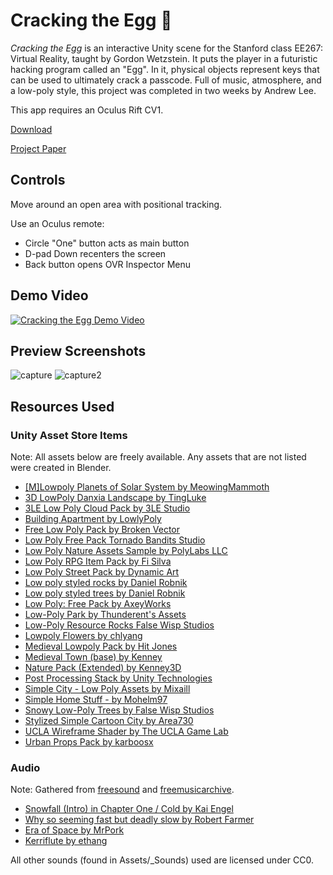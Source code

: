 # Cracking the Egg 🥚
_Cracking the Egg_ is an interactive Unity scene for the Stanford class EE267: Virtual Reality, taught by Gordon Wetzstein. It puts the player in a futuristic hacking program called an "Egg". In it, physical objects represent keys that can be used to ultimately crack a passcode. Full of music, atmosphere, and a low-poly style, this project was completed in two weeks by Andrew Lee.

This app requires an Oculus Rift CV1.

[Download](https://github.com/andrewsoohwanlee/Cracking-the-Egg/releases/tag/v1.0)

[Project Paper](https://github.com/andrewsoohwanlee/Cracking-the-Egg/raw/master/Project%20Paper/Clipping-based%20Virtual%20Environment%20by%20Andrew%20Lee%20(2017).pdf)

## Controls
Move around an open area with positional tracking.

Use an Oculus remote:

- Circle "One" button acts as main button
- D-pad Down recenters the screen
- Back button opens OVR Inspector Menu

## Demo Video
[![Cracking the Egg Demo Video](https://img.youtube.com/vi/NTvUeSlu8Xo/0.jpg)](https://www.youtube.com/watch?v=NTvUeSlu8Xo)

## Preview Screenshots
![capture](https://cloud.githubusercontent.com/assets/10323195/26778871/fa5637ee-4997-11e7-8143-76b108a01e4b.PNG)
![capture2](https://cloud.githubusercontent.com/assets/10323195/26778873/fb9ee560-4997-11e7-89fe-c8a8e81f12de.PNG)

## Resources Used
### Unity Asset Store Items

Note: All assets below are freely available. Any assets that are not listed were created in Blender.

- [[M]Lowpoly Planets of Solar System by MeowingMammoth](https://www.assetstore.unity3d.com/en/#!/content/83818)
- [3D LowPoly Danxia Landscape by TingLuke](https://www.assetstore.unity3d.com/en/#!/content/74333)
- [3LE Low Poly Cloud Pack by 3LE Studio](https://www.assetstore.unity3d.com/en/#!/content/65911)
- [Building Apartment by LowlyPoly](https://www.assetstore.unity3d.com/en/#!/content/80004)
- [Free Low Poly Pack by Broken Vector](https://www.assetstore.unity3d.com/en/#!/content/65375)
- [Low Poly Free Pack Tornado Bandits Studio](https://www.assetstore.unity3d.com/en/#!/content/63714)
- [Low Poly Nature Assets Sample by PolyLabs LLC](https://www.assetstore.unity3d.com/en/#!/content/67201)
- [Low Poly RPG Item Pack by Fi Silva](https://www.assetstore.unity3d.com/en/#!/content/76088)
- [Low Poly Street Pack by Dynamic Art](https://www.assetstore.unity3d.com/en/#!/content/67475)
- [Low poly styled rocks by Daniel Robnik](https://www.assetstore.unity3d.com/en/#!/content/43486)
- [Low poly styled trees by Daniel Robnik](https://www.assetstore.unity3d.com/en/#!/content/43103)
- [Low Poly: Free Pack by AxeyWorks](https://www.assetstore.unity3d.com/en/#!/content/58821)
- [Low-Poly Park by Thunderent's Assets](https://www.assetstore.unity3d.com/en/#!/content/61922)
- [Low-Poly Resource Rocks False Wisp Studios](https://www.assetstore.unity3d.com/en/#!/content/76150)
- [Lowpoly Flowers by chlyang](https://www.assetstore.unity3d.com/en/#!/content/47083)
- [Medieval Lowpoly Pack by Hit Jones](https://www.assetstore.unity3d.com/en/#!/content/24857)
- [Medieval Town (base) by Kenney](https://www.assetstore.unity3d.com/en/#!/content/35743)
- [Nature Pack (Extended) by Kenney3D](https://www.assetstore.unity3d.com/en/#!/content/66146)
- [Post Processing Stack by Unity Technologies](https://www.assetstore.unity3d.com/en/#!/content/83912)
- [Simple City - Low Poly Assets by Mixaill](https://www.assetstore.unity3d.com/en/#!/content/61541)
- [Simple Home Stuff - by Mohelm97](https://www.assetstore.unity3d.com/en/#!/content/69129)
- [Snowy Low-Poly Trees by False Wisp Studios](https://www.assetstore.unity3d.com/en/#!/content/76796)
- [Stylized Simple Cartoon City by Area730](https://www.assetstore.unity3d.com/en/#!/content/50095)
- [UCLA Wireframe Shader by The UCLA Game Lab](https://www.assetstore.unity3d.com/en/#!/content/21897)
- [Urban Props Pack by karboosx](https://www.assetstore.unity3d.com/en/#!/content/71368)

### Audio

Note: Gathered from [freesound](http://freesound.org/) and [freemusicarchive](http://freemusicarchive.org/).

- [Snowfall (Intro) in Chapter One / Cold by Kai Engel](http://freemusicarchive.org/music/Kai_Engel/Chapter_One__Cold/)
- [Why so seeming fast but deadly slow by Robert Farmer](http://freemusicarchive.org/music/Robert_Farmer/Solo_Guitar_Instrumentals/04-Why_so_seeming_fast_but_deadly_slow#)
- [Era of Space by MrPork](http://freesound.org/people/MrPork/sounds/271866/)
- [Kerriflute by ethang](http://freesound.org/people/ethang/sounds/88795/)

All other sounds (found in Assets/_Sounds) used are licensed under CC0.
